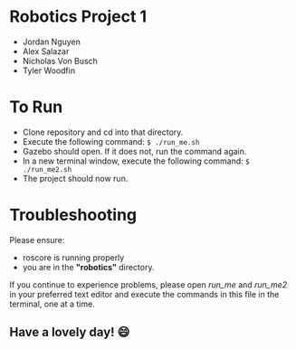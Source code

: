 # Robotics Project 1
- Jordan Nguyen
- Alex Salazar
- Nicholas Von Busch
- Tyler Woodfin

# To Run
- Clone repository and cd into that directory.
- Execute the following command:
`$ ./run_me.sh`
- Gazebo should open. If it does not, run the command again.
- In a new terminal window, execute the following command:
`$ ./run_me2.sh`
- The project should now run.

# Troubleshooting
Please ensure:
- roscore is running properly
- you are in the **"robotics"** directory.

If you continue to experience problems, please open *run_me* and *run_me2* in your preferred text editor and execute the commands in this file in the terminal, one at a time.

## Have a lovely day! :smile:
